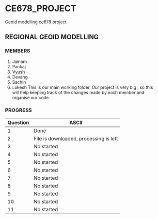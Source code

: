 # CE678_PROJECT
 Geoid modelling ce678 project
## REGIONAL GEOID MODELLING
### MEMBERS
1. Jainam
2. Pankaj
3. Vyush
4. Devang
5. Sachin
6. Lokesh
This is our main working folder. Our project is very big , so this will help keeping track of the changes made by each member and organise our code.
### PROGRESS

|        Question        |ASCII                          |
|----------------|-------------------------------|
|1				 |    Done        |
|2               | File is downloaded, processing is left |          |
|3               |No started|
|4               |No started|
|5               |No started|
|6               |No started|
|7               |No started|
|8               |No started|
|9               |No started|
|10              |No started|
|11              |No started|